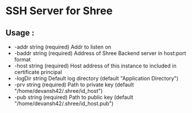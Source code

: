 # SSH Server for Shree
## Usage :

  * -addr string
    	(required) Addr to listen on
  * -baddr string
    	(required) Address of Shree Backend server in host:port format
  * -host string
    	(required) Host address of this instance to included in certificate principal
  * -logDir string
    	Default log directory (default "Application Directory")
  * -prv string
    	(required) Path to private key (default "/home/devansh42/.shree/id_host")
  * -pub string
    	(required) Path to public key (default "/home/devansh42/.shree/id_host.pub")
